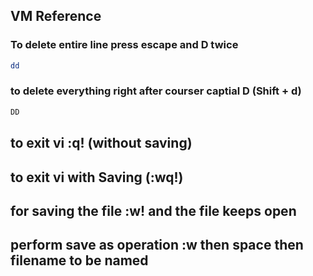 ## VM Reference 

### To delete entire line press escape and D twice 

```bash
dd
```

### to delete everything right after courser captial D (Shift + d)

```bash
DD
```

## to exit vi :q! (without saving)


## to exit vi with Saving (:wq!)


## for saving the file :w! and the file keeps open 


## perform save as operation :w then space then filename to be named 

